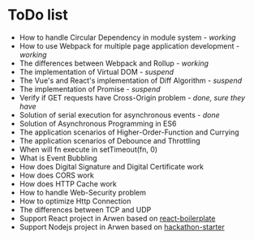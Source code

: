 # ToDo list

-   How to handle Circular Dependency in module system - _working_
-   How to use Webpack for multiple page application development - _working_
-   The differences between Webpack and Rollup - _working_
-   The implementation of Virtual DOM - _suspend_
-   The Vue's and React's implementation of Diff Algorithm - _suspend_
-   The implementation of Promise - _suspend_
-   Verify if GET requests have Cross-Origin problem - _done, sure they have_
-   Solution of serial execution for asynchronous events - _done_
-   Solution of Asynchronous Programming in ES6
-   The application scenarios of Higher-Order-Function and Currying
-   The application scenarios of Debounce and Throttling
-   When will fn execute in setTimeout(fn, 0)
-   What is Event Bubbling
-   How does Digital Signature and Digital Certificate work
-   How does CORS work
-   How does HTTP Cache work
-   How to handle Web-Security problem
-   How to optimize Http Connection
-   The differences between TCP and UDP
-   Support React project in Arwen based on [react-boilerplate](https://github.com/kawhi66/react-boilerplate)
-   Support Nodejs project in Arwen based on [hackathon-starter](https://github.com/kawhi66/hackathon-starter)
